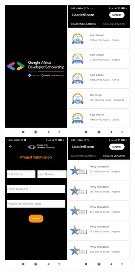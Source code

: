 
 <img src="/art/Screenshot_2020-09-11-00-38-40-065_com.didahdx.gadsleaderboard.jpg" width="200" style="max-width:100%;"> <img src="/art/Screenshot_2020-09-11-00-38-45-261_com.didahdx.gadsleaderboard.jpg" width="200" style="max-width:100%;"> 
 <img src="/art/Screenshot_2020-09-11-00-45-41-420_com.didahdx.gadsleaderboard.jpg" width="200" style="max-width:100%;"> <img src="/art/Screenshot_2020-09-11-00-38-49-328_com.didahdx.gadsleaderboard.jpg" width="200" style="max-width:100%;"> 
 

